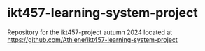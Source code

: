 # ikt457-learning-system-project
Repository for the ikt457-project autumn 2024 located at https://github.com/Athiene/ikt457-learning-system-project


